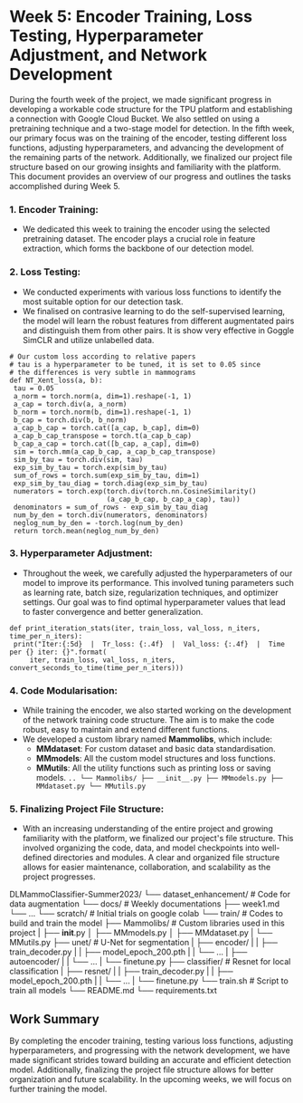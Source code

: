 # Week 5: Encoder Training, Loss Testing, Hyperparameter Adjustment, and Network Development

During the fourth week of the project, we made significant progress in developing a workable code structure for the TPU platform and establishing a connection with Google Cloud Bucket. We also settled on using a pretraining technique and a two-stage model for detection. In the fifth week, our primary focus was on the training of the encoder, testing different loss functions, adjusting hyperparameters, and advancing the development of the remaining parts of the network. Additionally, we finalized our project file structure based on our growing insights and familiarity with the platform. This document provides an overview of our progress and outlines the tasks accomplished during Week 5.

### 1. Encoder Training:
   - We dedicated this week to training the encoder using the selected pretraining dataset. The encoder plays a crucial role in feature extraction, which forms the backbone of our detection model.

### 2. Loss Testing:
   - We conducted experiments with various loss functions to identify the most suitable option for our detection task.
   - We finalised on contrasive learning to do the self-supervised learning, the model will learn the robust features from different augmentated pairs and distinguish them from other pairs. It is show very effective in Goggle SimCLR and utilize unlabelled data.
   ```
   # Our custom loss according to relative papers
   # tau is a hyperparameter to be tuned, it is set to 0.05 since
   # the differences is very subtle in mammograms
   def NT_Xent_loss(a, b):
    tau = 0.05
    a_norm = torch.norm(a, dim=1).reshape(-1, 1)
    a_cap = torch.div(a, a_norm)
    b_norm = torch.norm(b, dim=1).reshape(-1, 1)
    b_cap = torch.div(b, b_norm)
    a_cap_b_cap = torch.cat([a_cap, b_cap], dim=0)
    a_cap_b_cap_transpose = torch.t(a_cap_b_cap)
    b_cap_a_cap = torch.cat([b_cap, a_cap], dim=0)
    sim = torch.mm(a_cap_b_cap, a_cap_b_cap_transpose)
    sim_by_tau = torch.div(sim, tau)
    exp_sim_by_tau = torch.exp(sim_by_tau)
    sum_of_rows = torch.sum(exp_sim_by_tau, dim=1)
    exp_sim_by_tau_diag = torch.diag(exp_sim_by_tau)
    numerators = torch.exp(torch.div(torch.nn.CosineSimilarity()
                           (a_cap_b_cap, b_cap_a_cap), tau))
    denominators = sum_of_rows - exp_sim_by_tau_diag
    num_by_den = torch.div(numerators, denominators)
    neglog_num_by_den = -torch.log(num_by_den)
    return torch.mean(neglog_num_by_den)
   ```

### 3. Hyperparameter Adjustment:
   - Throughout the week, we carefully adjusted the hyperparameters of our model to improve its performance. This involved tuning parameters such as learning rate, batch size, regularization techniques, and optimizer settings. Our goal was to find optimal hyperparameter values that lead to faster convergence and better generalization.
   ```
   def print_iteration_stats(iter, train_loss, val_loss, n_iters, time_per_n_iters):
    print("Iter:{:5d}  |  Tr_loss: {:.4f}  |  Val_loss: {:.4f}  |  Time per {} iter: {}".format(
        iter, train_loss, val_loss, n_iters, convert_seconds_to_time(time_per_n_iters)))
   ```

### 4. Code Modularisation:
   - While training the encoder, we also started working on the development of the network training code structure. The aim is to make the code robust, easy to maintain and extend different functions.
   - We developed a custom library named **Mammolibs**, which include:
        - **MMdataset**: For custom dataset and basic data standardisation.
        - **MMmodels**: All the custom model structures and loss functions.
        - **MMutils**: All the utility functions such as printing loss or saving models.
    ```
    ..
    └── Mammolibs/
        ├── __init__.py
        ├── MMmodels.py
        ├── MMdataset.py
        └── MMutils.py
    ```

### 5. Finalizing Project File Structure:
   - With an increasing understanding of the entire project and growing familiarity with the platform, we finalized our project's file structure. This involved organizing the code, data, and model checkpoints into well-defined directories and modules. A clear and organized file structure allows for easier maintenance, collaboration, and scalability as the project progresses.

   DLMammoClassifier-Summer2023/
    └── dataset_enhancement/                        # Code for data augmentation
    └── docs/                                       # Weekly documentations
        ├── week1.md
        └── ...
    └── scratch/                                    # Initial trials on google colab
    └── train/                                      # Codes to build and train the model
        ├── Mammolibs/                                  # Custom libraries used in this project
        |   ├── __init__.py
        │   ├── MMmodels.py
        │   ├── MMdataset.py
        |   └── MMutils.py
        ├── unet/                                       # U-Net for segmentation
        |   ├── encoder/
        |   |   ├── train_decoder.py
        |   |   ├── model_epoch_200.pth
        |   |   └── ...
        |   ├── autoencoder/
        |   |   └── ...
        |   └── finetune.py
        ├── classifier/                                 # Resnet for local classification
        |   ├── resnet/
        |   |   ├── train_decoder.py
        |   |   ├── model_epoch_200.pth
        |   |   └── ...
        |   └── finetune.py
        └── train.sh                                    # Script to train all models
    └── README.md
    └── requirements.txt

## Work Summary
By completing the encoder training, testing various loss functions, adjusting hyperparameters, and progressing with the network development, we have made significant strides toward building an accurate and efficient detection model. Additionally, finalizing the project file structure allows for better organization and future scalability. In the upcoming weeks, we will focus on further training the model.